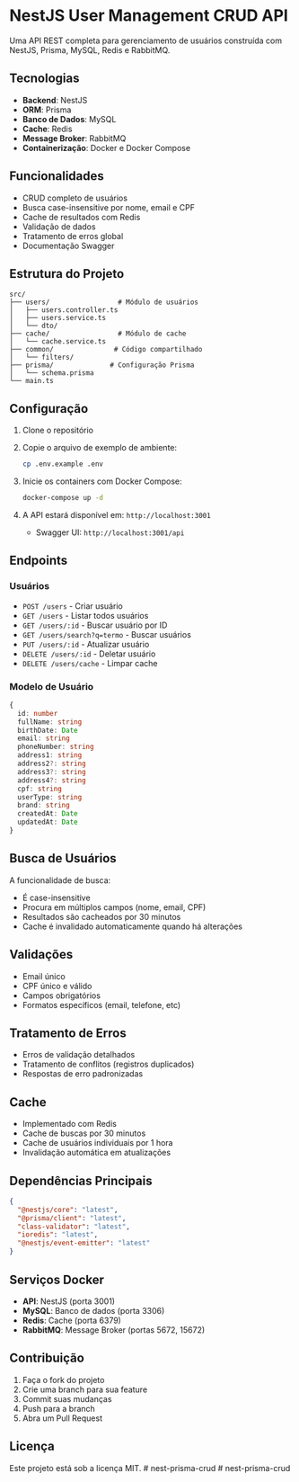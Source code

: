 # NestJS User Management CRUD API

Uma API REST completa para gerenciamento de usuários construída com NestJS, Prisma, MySQL, Redis e RabbitMQ.

## Tecnologias

- **Backend**: NestJS
- **ORM**: Prisma
- **Banco de Dados**: MySQL
- **Cache**: Redis
- **Message Broker**: RabbitMQ
- **Containerização**: Docker e Docker Compose

## Funcionalidades

- CRUD completo de usuários
- Busca case-insensitive por nome, email e CPF
- Cache de resultados com Redis
- Validação de dados
- Tratamento de erros global
- Documentação Swagger

## Estrutura do Projeto

```
src/
├── users/                 # Módulo de usuários
│   ├── users.controller.ts
│   ├── users.service.ts
│   └── dto/
├── cache/                 # Módulo de cache
│   └── cache.service.ts
├── common/               # Código compartilhado
│   └── filters/
├── prisma/              # Configuração Prisma
│   └── schema.prisma
└── main.ts
```

## Configuração

1. Clone o repositório
2. Copie o arquivo de exemplo de ambiente:
   ```bash
   cp .env.example .env
   ```

3. Inicie os containers com Docker Compose:
   ```bash
   docker-compose up -d
   ```

4. A API estará disponível em: `http://localhost:3001`
   - Swagger UI: `http://localhost:3001/api`

## Endpoints

### Usuários

- `POST /users` - Criar usuário
- `GET /users` - Listar todos usuários
- `GET /users/:id` - Buscar usuário por ID
- `GET /users/search?q=termo` - Buscar usuários
- `PUT /users/:id` - Atualizar usuário
- `DELETE /users/:id` - Deletar usuário
- `DELETE /users/cache` - Limpar cache

### Modelo de Usuário

```typescript
{
  id: number
  fullName: string
  birthDate: Date
  email: string
  phoneNumber: string
  address1: string
  address2?: string
  address3?: string
  address4?: string
  cpf: string
  userType: string
  brand: string
  createdAt: Date
  updatedAt: Date
}
```

## Busca de Usuários

A funcionalidade de busca:
- É case-insensitive
- Procura em múltiplos campos (nome, email, CPF)
- Resultados são cacheados por 30 minutos
- Cache é invalidado automaticamente quando há alterações

## Validações

- Email único
- CPF único e válido
- Campos obrigatórios
- Formatos específicos (email, telefone, etc)

## Tratamento de Erros

- Erros de validação detalhados
- Tratamento de conflitos (registros duplicados)
- Respostas de erro padronizadas

## Cache

- Implementado com Redis
- Cache de buscas por 30 minutos
- Cache de usuários individuais por 1 hora
- Invalidação automática em atualizações

## Dependências Principais

```json
{
  "@nestjs/core": "latest",
  "@prisma/client": "latest",
  "class-validator": "latest",
  "ioredis": "latest",
  "@nestjs/event-emitter": "latest"
}
```

## Serviços Docker

- **API**: NestJS (porta 3001)
- **MySQL**: Banco de dados (porta 3306)
- **Redis**: Cache (porta 6379)
- **RabbitMQ**: Message Broker (portas 5672, 15672)

## Contribuição

1. Faça o fork do projeto
2. Crie uma branch para sua feature
3. Commit suas mudanças
4. Push para a branch
5. Abra um Pull Request

## Licença

Este projeto está sob a licença MIT.
#   n e s t - p r i s m a - c r u d  
 #   n e s t - p r i s m a - c r u d  
 